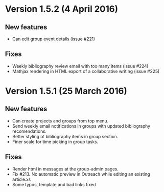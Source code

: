 # Version 1.5.2 (4 April 2016)

## New features

- Can edit group event details (issue #221)

## Fixes

- Weekly bibliography review email with too many items (issue #224)
- Mathjax rendering in HTML export of a collaborative writing (issue #225)


# Version 1.5.1 (25 March 2016)

## New features

- Can create projects and groups from top menu.
- Send weekly email notifications in groups with updated bibliography recomendations.
- Better styling of bibliography items in group section.
- Finer scale for time picking in group tasks.


## Fixes

- Render html in messages at the group-admin pages.
- Fix #213. No automatic preview in Outreach while editing an existing article.xs
- Some typos, template and bad links fixed

